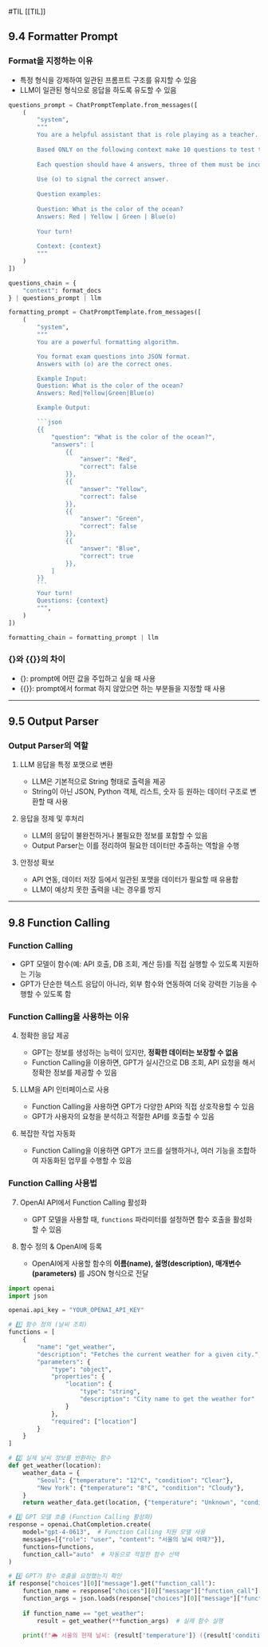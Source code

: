 #TIL [[TIL]]
## 9.4 Formatter Prompt
### Format을 지정하는 이유
- 특정 형식을 강제하여 일관된 프롬프트 구조를 유지할 수 있음
- LLM이 일관된 형식으로 응답을 하도록 유도할 수 있음
```python
questions_prompt = ChatPromptTemplate.from_messages([
    (
        "system",
        """
        You are a helpful assistant that is role playing as a teacher.
        
        Based ONLY on the following context make 10 questions to test the user's knowledge about the text.
        
        Each question should have 4 answers, three of them must be incorrect and one should be correct.
        
        Use (o) to signal the correct answer.
        
        Question examples:
        
        Question: What is the color of the ocean?
        Answers: Red | Yellow | Green | Blue(o)
        
        Your turn!
        
        Context: {context}
        """
    )
])

questions_chain = {
    "context": format_docs
} | questions_prompt | llm

formatting_prompt = ChatPromptTemplate.from_messages([
    (
        "system",
        """
        You are a powerful formatting algorithm.

        You format exam questions into JSON format.
        Answers with (o) are the correct ones.

        Example Input:
        Question: What is the color of the ocean?
        Answers: Red|Yellow|Green|Blue(o)

        Example Output:

        ```json
		{{
			"question": "What is the color of the ocean?",
			"answers": [
				{{
					"answer": "Red",
					"correct": false
				}},
				{{
					"answer": "Yellow",
					"correct": false
				}},
				{{
					"answer": "Green",
					"correct": false
				}},
				{{
					"answer": "Blue",
					"correct": true
				}},
			]
		}}
        ```
        Your turn!
        Questions: {context}
        """,
    )
])

formatting_chain = formatting_prompt | llm
```

### {}와 {{}}의 차이
- {}: prompt에 어떤 값을 주입하고 싶을 때 사용
- {{}}: prompt에서 format 하지 않았으면 하는 부분들을 지정할 때 사용


---
## 9.5 Output Parser
### Output Parser의 역할
1. LLM 응답을 특정 포맷으로 변환
	- LLM은 기본적으로 String 형태로 출력을 제공
	- String이 아닌 JSON, Python 객체, 리스트, 숫자 등 원하는 데이터 구조로 변환할 때 사용

2. 응답을 정제 및 후처리
	- LLM의 응답이 불완전하거나 불필요한 정보를 포함할 수 있음
	- Output Parser는 이를 정리하여 필요한 데이터만 추출하는 역할을 수행

3. 안정성 확보
	- API 연동, 데이터 저장 등에서 일관된 포맷을 데이터가 필요할 때 유용함
	- LLM이 예상치 못한 출력을 내는 경우를 방지


---
## 9.8 Function Calling
### Function Calling
- GPT 모델이 함수(예: API 호출, DB 조회, 계산 등)를 직접 실행할 수 있도록 지원하는 기능
- GPT가 단순한 텍스트 응답이 아니라, 외부 함수와 연동하여 더욱 강력한 기능을 수행할 수 있도록 함

### Function Calling을 사용하는 이유
4. 정확한 응답 제공
	- GPT는 정보를 생성하는 능력이 있지만, **정확한 데이터는 보장할 수 없음**
	- Function Calling을 이용하면, GPT가 실시간으로 DB 조회, API 요청을 해서 정확한 정보를 제공할 수 있음

5. LLM을 API 인터페이스로 사용
	- Function Calling을 사용하면 GPT가 다양한 API와 직접 상호작용할 수 있음
	- GPT가 사용자의 요청을 분석하고 적절한 API를 호출할 수 있음

6. 복잡한 작업 자동화
	- Function Calling을 이용하면 GPT가 코드를 실행하거나, 여러 기능을 조합하여 자동화된 업무를 수행할 수 있음

### Function Calling 사용법
7. OpenAI API에서 Function Calling 활성화
	- GPT 모델을 사용할 때, `functions` 파라미터를 설정하면 함수 호출을 활성화 할 수 있음

8. 함수 정의 & OpenAI에 등록
	- OpenAI에게 사용할 함수의 **이름(name), 설명(description), 매개변수(parameters)** 를 JSON 형식으로 전달

```python
import openai
import json

openai.api_key = "YOUR_OPENAI_API_KEY"

# 1️⃣ 함수 정의 (날씨 조회)
functions = [
    {
        "name": "get_weather",
        "description": "Fetches the current weather for a given city.",
        "parameters": {
            "type": "object",
            "properties": {
                "location": {
                    "type": "string",
                    "description": "City name to get the weather for"
                }
            },
            "required": ["location"]
        }
    }
]

# 2️⃣ 실제 날씨 정보를 반환하는 함수
def get_weather(location):
    weather_data = {
        "Seoul": {"temperature": "12°C", "condition": "Clear"},
        "New York": {"temperature": "8°C", "condition": "Cloudy"},
    }
    return weather_data.get(location, {"temperature": "Unknown", "condition": "Unknown"})

# 3️⃣ GPT 모델 호출 (Function Calling 활성화)
response = openai.ChatCompletion.create(
    model="gpt-4-0613",  # Function Calling 지원 모델 사용
    messages=[{"role": "user", "content": "서울의 날씨 어때?"}],
    functions=functions,
    function_call="auto"  # 자동으로 적절한 함수 선택
)

# 4️⃣ GPT가 함수 호출을 요청했는지 확인
if response["choices"][0]["message"].get("function_call"):
    function_name = response["choices"][0]["message"]["function_call"]["name"]
    function_args = json.loads(response["choices"][0]["message"]["function_call"]["arguments"])
    
    if function_name == "get_weather":
        result = get_weather(**function_args)  # 실제 함수 실행
    
    print(f"🌦️ 서울의 현재 날씨: {result['temperature']} ({result['condition']})")

```

